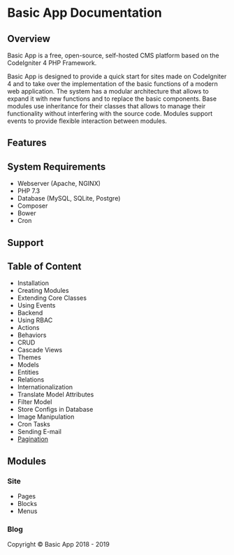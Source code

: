 # Basic App Documentation

## Overview

Basic App is a free, open-source, self-hosted CMS platform based on the CodeIgniter 4 PHP Framework.

Basic App is designed to provide a quick start for sites made on CodeIgniter 4 and to take over the implementation of the basic functions of a modern web application. The system has a modular architecture that allows to expand it with new functions and to replace the basic components. Base modules use inheritance for their classes that allows to manage their functionality without interfering with the source code. Modules support events to provide flexible interaction between modules.

## Features

## System Requirements

  - Webserver (Apache, NGINX)
  - PHP 7.3
  - Database (MySQL, SQLite, Postgre)
  - Composer
  - Bower
  - Cron

## Support

## Table of Content

  - Installation
  - Creating Modules
  - Extending Core Classes
  - Using Events  
  - Backend
  - Using RBAC
  - Actions
  - Behaviors
  - CRUD
  - Cascade Views
  - Themes
  - Models
  - Entities
  - Relations
  - Internationalization
  - Translate Model Attributes
  - Filter Model
  - Store Configs in Database
  - Image Manipulation
  - Cron Tasks
  - Sending E-mail
  - [Pagination](blog/1-theming-codeigniter-4-pager-in-bootstrap-4-style.md)
  
## Modules

### Site

  - Pages
  - Blocks
  - Menus

### Blog

Copyright &copy; Basic App 2018 - 2019